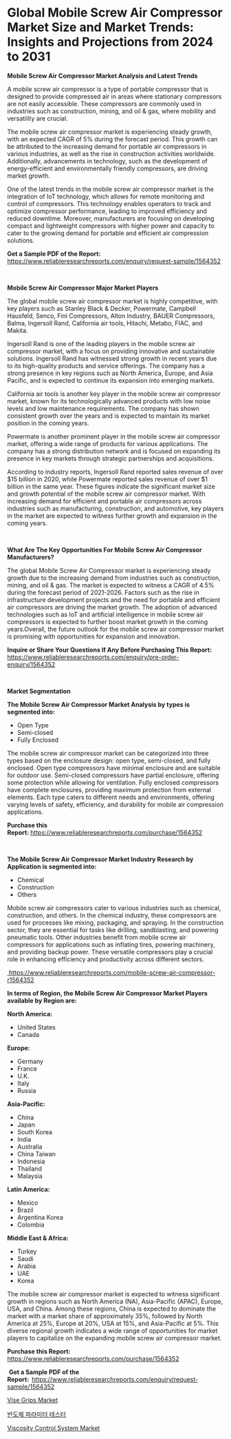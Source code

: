 <p><h1>Global Mobile Screw Air Compressor Market Size and Market Trends: Insights and Projections from 2024 to 2031</h1></p><p><strong>Mobile Screw Air Compressor Market Analysis and Latest Trends</strong></p>
<p><p>A mobile screw air compressor is a type of portable compressor that is designed to provide compressed air in areas where stationary compressors are not easily accessible. These compressors are commonly used in industries such as construction, mining, and oil & gas, where mobility and versatility are crucial.</p><p>The mobile screw air compressor market is experiencing steady growth, with an expected CAGR of 5% during the forecast period. This growth can be attributed to the increasing demand for portable air compressors in various industries, as well as the rise in construction activities worldwide. Additionally, advancements in technology, such as the development of energy-efficient and environmentally friendly compressors, are driving market growth.</p><p>One of the latest trends in the mobile screw air compressor market is the integration of IoT technology, which allows for remote monitoring and control of compressors. This technology enables operators to track and optimize compressor performance, leading to improved efficiency and reduced downtime. Moreover, manufacturers are focusing on developing compact and lightweight compressors with higher power and capacity to cater to the growing demand for portable and efficient air compression solutions.</p></p>
<p><strong>Get a Sample PDF of the Report:&nbsp;</strong> <a href="https://www.reliableresearchreports.com/enquiry/request-sample/1564352">https://www.reliableresearchreports.com/enquiry/request-sample/1564352</a></p>
<p>&nbsp;</p>
<p><strong>Mobile Screw Air Compressor Major Market Players</strong></p>
<p><p>The global mobile screw air compressor market is highly competitive, with key players such as Stanley Black & Decker, Powermate, Campbell Hausfeld, Senco, Fini Compressors, Alton Industry, BAUER Compressors, Balma, Ingersoll Rand, California air tools, Hitachi, Metabo, FIAC, and Makita. </p><p>Ingersoll Rand is one of the leading players in the mobile screw air compressor market, with a focus on providing innovative and sustainable solutions. Ingersoll Rand has witnessed strong growth in recent years due to its high-quality products and service offerings. The company has a strong presence in key regions such as North America, Europe, and Asia Pacific, and is expected to continue its expansion into emerging markets.</p><p>California air tools is another key player in the mobile screw air compressor market, known for its technologically advanced products with low noise levels and low maintenance requirements. The company has shown consistent growth over the years and is expected to maintain its market position in the coming years.</p><p>Powermate is another prominent player in the mobile screw air compressor market, offering a wide range of products for various applications. The company has a strong distribution network and is focused on expanding its presence in key markets through strategic partnerships and acquisitions.</p><p>According to industry reports, Ingersoll Rand reported sales revenue of over $15 billion in 2020, while Powermate reported sales revenue of over $1 billion in the same year. These figures indicate the significant market size and growth potential of the mobile screw air compressor market. With increasing demand for efficient and portable air compressors across industries such as manufacturing, construction, and automotive, key players in the market are expected to witness further growth and expansion in the coming years.</p></p>
<p>&nbsp;</p>
<p><strong>What Are The Key Opportunities For Mobile Screw Air Compressor Manufacturers?</strong></p>
<p><p>The global Mobile Screw Air Compressor market is experiencing steady growth due to the increasing demand from industries such as construction, mining, and oil & gas. The market is expected to witness a CAGR of 4.5% during the forecast period of 2021-2026. Factors such as the rise in infrastructure development projects and the need for portable and efficient air compressors are driving the market growth. The adoption of advanced technologies such as IoT and artificial intelligence in mobile screw air compressors is expected to further boost market growth in the coming years.Overall, the future outlook for the mobile screw air compressor market is promising with opportunities for expansion and innovation.</p></p>
<p><strong>Inquire or Share Your Questions If Any Before Purchasing This Report:</strong> <a href="https://www.reliableresearchreports.com/enquiry/pre-order-enquiry/1564352">https://www.reliableresearchreports.com/enquiry/pre-order-enquiry/1564352</a></p>
<p>&nbsp;</p>
<p><strong>Market Segmentation</strong></p>
<p><strong>The Mobile Screw Air Compressor Market Analysis by types is segmented into:</strong></p>
<p><ul><li>Open Type</li><li>Semi-closed</li><li>Fully Enclosed</li></ul></p>
<p><p>The mobile screw air compressor market can be categorized into three types based on the enclosure design: open type, semi-closed, and fully enclosed. Open type compressors have minimal enclosure and are suitable for outdoor use. Semi-closed compressors have partial enclosure, offering some protection while allowing for ventilation. Fully enclosed compressors have complete enclosures, providing maximum protection from external elements. Each type caters to different needs and environments, offering varying levels of safety, efficiency, and durability for mobile air compression applications.</p></p>
<p><strong>Purchase this Report:&nbsp;</strong><a href="https://www.reliableresearchreports.com/purchase/1564352">https://www.reliableresearchreports.com/purchase/1564352</a></p>
<p>&nbsp;</p>
<p><strong>The Mobile Screw Air Compressor Market Industry Research by Application is segmented into:</strong></p>
<p><ul><li>Chemical</li><li>Construction</li><li>Others</li></ul></p>
<p><p>Mobile screw air compressors cater to various industries such as chemical, construction, and others. In the chemical industry, these compressors are used for processes like mixing, packaging, and spraying. In the construction sector, they are essential for tasks like drilling, sandblasting, and powering pneumatic tools. Other industries benefit from mobile screw air compressors for applications such as inflating tires, powering machinery, and providing backup power. These versatile compressors play a crucial role in enhancing efficiency and productivity across different sectors.</p></p>
<p><a href="https://www.reliableresearchreports.com/mobile-screw-air-compressor-r1564352">&nbsp;https://www.reliableresearchreports.com/mobile-screw-air-compressor-r1564352</a></p>
<p><strong>In terms of Region, the Mobile Screw Air Compressor Market Players available by Region are:</strong></p>
<p>
    <p> <strong> North America: </strong>
        <ul>
            <li>United States</li>
            <li>Canada</li>
        </ul>
        </p> 
    <p> <strong> Europe: </strong>
        <ul>
            <li>Germany</li>
            <li>France</li>
            <li>U.K.</li>
            <li>Italy</li>
            <li>Russia</li>
        </ul>
        </p> 
    <p> <strong> Asia-Pacific: </strong>
        <ul>
            <li>China</li>
            <li>Japan</li>
            <li>South Korea</li>
            <li>India</li>
            <li>Australia</li>
            <li>China Taiwan</li>
            <li>Indonesia</li>
            <li>Thailand</li>
            <li>Malaysia</li>
        </ul>
        </p> 
    <p> <strong> Latin America: </strong>
        <ul>
            <li>Mexico</li>
            <li>Brazil</li>
            <li>Argentina Korea</li>
            <li>Colombia</li>
        </ul>
        </p> 
    <p> <strong> Middle East & Africa: </strong>
        <ul>
            <li>Turkey</li>
            <li>Saudi</li>
            <li>Arabia</li>
            <li>UAE</li>
            <li>Korea</li>
        </ul>
    </p>
    </p>
<p><p>The mobile screw air compressor market is expected to witness significant growth in regions such as North America (NA), Asia-Pacific (APAC), Europe, USA, and China. Among these regions, China is expected to dominate the market with a market share of approximately 35%, followed by North America at 25%, Europe at 20%, USA at 15%, and Asia-Pacific at 5%. This diverse regional growth indicates a wide range of opportunities for market players to capitalize on the expanding mobile screw air compressor market.</p></p>
<p><strong>Purchase this Report: </strong><a href="https://www.reliableresearchreports.com/purchase/1564352">https://www.reliableresearchreports.com/purchase/1564352</a></p>
<p>&nbsp;<strong>Get a Sample PDF of the Report:&nbsp;&nbsp;</strong><a href="https://www.reliableresearchreports.com/enquiry/request-sample/1564352">https://www.reliableresearchreports.com/enquiry/request-sample/1564352</a></p>
<p><strong></strong></p>
<p><p><a href="https://github.com/marlinacrngin/Market-Research-Report-List-1/blob/main/vise-grips-market.md">Vise Grips Market</a></p><p><a href="https://github.com/durgin521/Market-Research-Report-List-2/blob/main/5987488174279.md">반도체 파라미터 테스터</a></p><p><a href="https://github.com/wnxtvsgd56/Market-Research-Report-List-1/blob/main/viscosity-control-system-market.md">Viscosity Control System Market</a></p></p>
